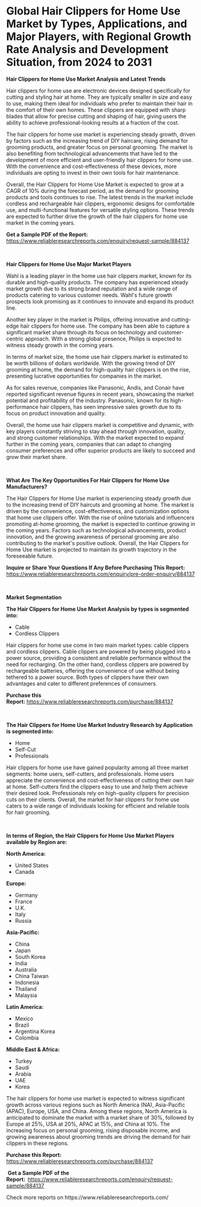 <p><h1>Global Hair Clippers for Home Use Market by Types, Applications, and Major Players, with Regional Growth Rate Analysis and Development Situation, from 2024 to 2031</h1></p><p><strong>Hair Clippers for Home Use Market Analysis and Latest Trends</strong></p>
<p><p>Hair clippers for home use are electronic devices designed specifically for cutting and styling hair at home. They are typically smaller in size and easy to use, making them ideal for individuals who prefer to maintain their hair in the comfort of their own homes. These clippers are equipped with sharp blades that allow for precise cutting and shaping of hair, giving users the ability to achieve professional-looking results at a fraction of the cost.</p><p>The hair clippers for home use market is experiencing steady growth, driven by factors such as the increasing trend of DIY haircare, rising demand for grooming products, and greater focus on personal grooming. The market is also benefiting from technological advancements that have led to the development of more efficient and user-friendly hair clippers for home use. With the convenience and cost-effectiveness of these devices, more individuals are opting to invest in their own tools for hair maintenance.</p><p>Overall, the Hair Clippers for Home Use Market is expected to grow at a CAGR of 10% during the forecast period, as the demand for grooming products and tools continues to rise. The latest trends in the market include cordless and rechargeable hair clippers, ergonomic designs for comfortable use, and multi-functional features for versatile styling options. These trends are expected to further drive the growth of the hair clippers for home use market in the coming years.</p></p>
<p><strong>Get a Sample PDF of the Report:&nbsp;</strong> <a href="https://www.reliableresearchreports.com/enquiry/request-sample/884137">https://www.reliableresearchreports.com/enquiry/request-sample/884137</a></p>
<p>&nbsp;</p>
<p><strong>Hair Clippers for Home Use Major Market Players</strong></p>
<p><p>Wahl is a leading player in the home use hair clippers market, known for its durable and high-quality products. The company has experienced steady market growth due to its strong brand reputation and a wide range of products catering to various customer needs. Wahl's future growth prospects look promising as it continues to innovate and expand its product line.</p><p>Another key player in the market is Philips, offering innovative and cutting-edge hair clippers for home use. The company has been able to capture a significant market share through its focus on technology and customer-centric approach. With a strong global presence, Philips is expected to witness steady growth in the coming years.</p><p>In terms of market size, the home use hair clippers market is estimated to be worth billions of dollars worldwide. With the growing trend of DIY grooming at home, the demand for high-quality hair clippers is on the rise, presenting lucrative opportunities for companies in the market.</p><p>As for sales revenue, companies like Panasonic, Andis, and Conair have reported significant revenue figures in recent years, showcasing the market potential and profitability of the industry. Panasonic, known for its high-performance hair clippers, has seen impressive sales growth due to its focus on product innovation and quality.</p><p>Overall, the home use hair clippers market is competitive and dynamic, with key players constantly striving to stay ahead through innovation, quality, and strong customer relationships. With the market expected to expand further in the coming years, companies that can adapt to changing consumer preferences and offer superior products are likely to succeed and grow their market share.</p></p>
<p>&nbsp;</p>
<p><strong>What Are The Key Opportunities For Hair Clippers for Home Use Manufacturers?</strong></p>
<p><p>The Hair Clippers for Home Use market is experiencing steady growth due to the increasing trend of DIY haircuts and grooming at home. The market is driven by the convenience, cost-effectiveness, and customization options that home use clippers offer. With the rise of online tutorials and influencers promoting at-home grooming, the market is expected to continue growing in the coming years. Factors such as technological advancements, product innovation, and the growing awareness of personal grooming are also contributing to the market's positive outlook. Overall, the Hair Clippers for Home Use market is projected to maintain its growth trajectory in the foreseeable future.</p></p>
<p><strong>Inquire or Share Your Questions If Any Before Purchasing This Report:</strong> <a href="https://www.reliableresearchreports.com/enquiry/pre-order-enquiry/884137">https://www.reliableresearchreports.com/enquiry/pre-order-enquiry/884137</a></p>
<p>&nbsp;</p>
<p><strong>Market Segmentation</strong></p>
<p><strong>The Hair Clippers for Home Use Market Analysis by types is segmented into:</strong></p>
<p><ul><li>Cable</li><li>Cordless Clippers</li></ul></p>
<p><p>Hair clippers for home use come in two main market types: cable clippers and cordless clippers. Cable clippers are powered by being plugged into a power source, providing a consistent and reliable performance without the need for recharging. On the other hand, cordless clippers are powered by rechargeable batteries, offering the convenience of use without being tethered to a power source. Both types of clippers have their own advantages and cater to different preferences of consumers.</p></p>
<p><strong>Purchase this Report:&nbsp;</strong><a href="https://www.reliableresearchreports.com/purchase/884137">https://www.reliableresearchreports.com/purchase/884137</a></p>
<p>&nbsp;</p>
<p><strong>The Hair Clippers for Home Use Market Industry Research by Application is segmented into:</strong></p>
<p><ul><li>Home</li><li>Self-Cut</li><li>Professionals</li></ul></p>
<p><p>Hair clippers for home use have gained popularity among all three market segments: home users, self-cutters, and professionals. Home users appreciate the convenience and cost-effectiveness of cutting their own hair at home. Self-cutters find the clippers easy to use and help them achieve their desired look. Professionals rely on high-quality clippers for precision cuts on their clients. Overall, the market for hair clippers for home use caters to a wide range of individuals looking for efficient and reliable tools for hair grooming.</p></p>
<p>&nbsp;</p>
<p><strong>In terms of Region, the Hair Clippers for Home Use Market Players available by Region are:</strong></p>
<p>
    <p> <strong> North America: </strong>
        <ul>
            <li>United States</li>
            <li>Canada</li>
        </ul>
        </p> 
    <p> <strong> Europe: </strong>
        <ul>
            <li>Germany</li>
            <li>France</li>
            <li>U.K.</li>
            <li>Italy</li>
            <li>Russia</li>
        </ul>
        </p> 
    <p> <strong> Asia-Pacific: </strong>
        <ul>
            <li>China</li>
            <li>Japan</li>
            <li>South Korea</li>
            <li>India</li>
            <li>Australia</li>
            <li>China Taiwan</li>
            <li>Indonesia</li>
            <li>Thailand</li>
            <li>Malaysia</li>
        </ul>
        </p> 
    <p> <strong> Latin America: </strong>
        <ul>
            <li>Mexico</li>
            <li>Brazil</li>
            <li>Argentina Korea</li>
            <li>Colombia</li>
        </ul>
        </p> 
    <p> <strong> Middle East & Africa: </strong>
        <ul>
            <li>Turkey</li>
            <li>Saudi</li>
            <li>Arabia</li>
            <li>UAE</li>
            <li>Korea</li>
        </ul>
    </p>
    </p>
<p><p>The hair clippers for home use market is expected to witness significant growth across various regions such as North America (NA), Asia-Pacific (APAC), Europe, USA, and China. Among these regions, North America is anticipated to dominate the market with a market share of 30%, followed by Europe at 25%, USA at 20%, APAC at 15%, and China at 10%. The increasing focus on personal grooming, rising disposable income, and growing awareness about grooming trends are driving the demand for hair clippers in these regions.</p></p>
<p><strong>Purchase this Report: </strong><a href="https://www.reliableresearchreports.com/purchase/884137">https://www.reliableresearchreports.com/purchase/884137</a></p>
<p>&nbsp;<strong>Get a Sample PDF of the Report:&nbsp;&nbsp;</strong><a href="https://www.reliableresearchreports.com/enquiry/request-sample/884137">https://www.reliableresearchreports.com/enquiry/request-sample/884137</a></p>
<p><strong></strong></p>
<p>Check more reports on https://www.reliableresearchreports.com/</p>